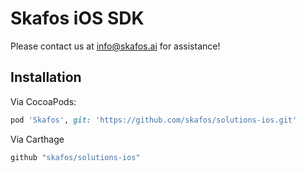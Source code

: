 # Skafos iOS SDK

Please contact us at info@skafos.ai for assistance!

## Installation

Via CocoaPods:

```ruby
pod 'Skafos', git: 'https://github.com/skafos/solutions-ios.git'
```

Via Carthage

```ruby
github "skafos/solutions-ios"
```
